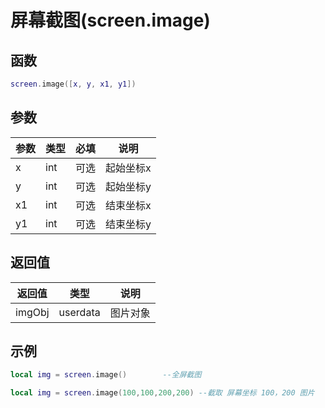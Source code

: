 # 屏幕截图(screen.image)

## 函数

```lua
screen.image([x, y, x1, y1])
```

## 参数

| 参数 | 类型  | 必填 | 说明    |
| -- | --- | -- | ----- |
| x  | int | 可选 | 起始坐标x |
| y  | int | 可选 | 起始坐标y |
| x1 | int | 可选 | 结束坐标x |
| y1 | int | 可选 | 结束坐标y |

## 返回值

| 返回值    | 类型       | 说明   |
| ------ | -------- | ---- |
| imgObj | userdata | 图片对象 |

## 示例

```lua
local img = screen.image()        --全屏截图

local img = screen.image(100,100,200,200) --截取 屏幕坐标 100，200 图片

```
